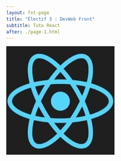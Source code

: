 ```yaml
---
layout: fst-page
title: "Électif 3 : DevWeb Front"
subtitle: Tuto React
after: ./page-1.html
---
```


![logo React](./images/react-logo_2.jpg)